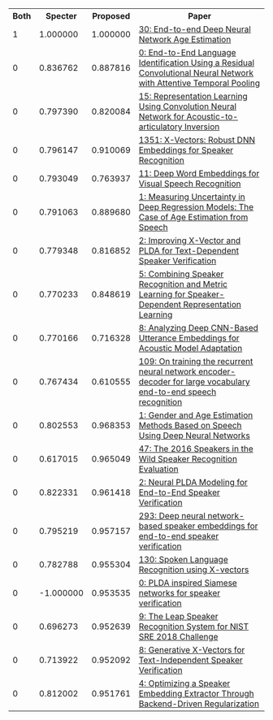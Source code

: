 <html><table><tr>
<th>Both</th>
<th>Specter</th>
<th>Proposed</th>
<th>Paper</th>
</tr>
<tr>
<td>1</td>
<td>1.000000</td>
<td>1.000000</td>
<td><a href="https://www.semanticscholar.org/paper/c936edddcb803b9eb065b6128c6d0e28d5234db1">30: End-to-end Deep Neural Network Age Estimation</a></td>
</tr>
<tr>
<td>0</td>
<td>0.836762</td>
<td>0.887816</td>
<td><a href="https://www.semanticscholar.org/paper/9ad7f78ff2eee90f097e4a9a9050f914ffe2b1ad">0: End-to-End Language Identification Using a Residual Convolutional Neural Network with Attentive Temporal Pooling</a></td>
</tr>
<tr>
<td>0</td>
<td>0.797390</td>
<td>0.820084</td>
<td><a href="https://www.semanticscholar.org/paper/262ad00a562d7731c82009b083d5cc1c76e43739">15: Representation Learning Using Convolution Neural Network for Acoustic-to-articulatory Inversion</a></td>
</tr>
<tr>
<td>0</td>
<td>0.796147</td>
<td>0.910069</td>
<td><a href="https://www.semanticscholar.org/paper/389cd9824428be98a710f5f4de67121a70c15fd3">1351: X-Vectors: Robust DNN Embeddings for Speaker Recognition</a></td>
</tr>
<tr>
<td>0</td>
<td>0.793049</td>
<td>0.763937</td>
<td><a href="https://www.semanticscholar.org/paper/cc0513eb2647af223c0670c5d335c7ba91185635">11: Deep Word Embeddings for Visual Speech Recognition</a></td>
</tr>
<tr>
<td>0</td>
<td>0.791063</td>
<td>0.889680</td>
<td><a href="https://www.semanticscholar.org/paper/353d401a96939ff6c5836289077663a1f868ab19">1: Measuring Uncertainty in Deep Regression Models: The Case of Age Estimation from Speech</a></td>
</tr>
<tr>
<td>0</td>
<td>0.779348</td>
<td>0.816852</td>
<td><a href="https://www.semanticscholar.org/paper/6fee4c2cf4fa7ae751abcebd1b86e82899e2f36b">2: Improving X-Vector and PLDA for Text-Dependent Speaker Verification</a></td>
</tr>
<tr>
<td>0</td>
<td>0.770233</td>
<td>0.848619</td>
<td><a href="https://www.semanticscholar.org/paper/365dc7ca3ee6f058dc23d00782421e86000eddb0">5: Combining Speaker Recognition and Metric Learning for Speaker-Dependent Representation Learning</a></td>
</tr>
<tr>
<td>0</td>
<td>0.770166</td>
<td>0.716328</td>
<td><a href="https://www.semanticscholar.org/paper/89920eeccf88f25c7325ab1669dd2cf36fcd42e1">8: Analyzing Deep CNN-Based Utterance Embeddings for Acoustic Model Adaptation</a></td>
</tr>
<tr>
<td>0</td>
<td>0.767434</td>
<td>0.610555</td>
<td><a href="https://www.semanticscholar.org/paper/77854e1a86835065b77b7b15ffabb34f3853f4a2">109: On training the recurrent neural network encoder-decoder for large vocabulary end-to-end speech recognition</a></td>
</tr>
<tr>
<td>0</td>
<td>0.802553</td>
<td>0.968353</td>
<td><a href="https://www.semanticscholar.org/paper/a59474843f54fbc815a0673a5862b45269f51cae">1: Gender and Age Estimation Methods Based on Speech Using Deep Neural Networks</a></td>
</tr>
<tr>
<td>0</td>
<td>0.617015</td>
<td>0.965049</td>
<td><a href="https://www.semanticscholar.org/paper/a0778b2833f0572306b0eb911d4a421a600421e4">47: The 2016 Speakers in the Wild Speaker Recognition Evaluation</a></td>
</tr>
<tr>
<td>0</td>
<td>0.822331</td>
<td>0.961418</td>
<td><a href="https://www.semanticscholar.org/paper/31c3148a0c77c39218ca4c71d8e8f419e2f13548">2: Neural PLDA Modeling for End-to-End Speaker Verification</a></td>
</tr>
<tr>
<td>0</td>
<td>0.795219</td>
<td>0.957157</td>
<td><a href="https://www.semanticscholar.org/paper/a8c3907b09d62457c3b1ebce203e2d9e4af0121e">293: Deep neural network-based speaker embeddings for end-to-end speaker verification</a></td>
</tr>
<tr>
<td>0</td>
<td>0.782788</td>
<td>0.955304</td>
<td><a href="https://www.semanticscholar.org/paper/63fa9d5a24af3a897d5a007a989036ceab73bb3d">130: Spoken Language Recognition using X-vectors</a></td>
</tr>
<tr>
<td>0</td>
<td>-1.000000</td>
<td>0.953535</td>
<td><a href="https://www.semanticscholar.org/paper/9167aec4697603b7c302ef1d1edc356a07c664f7">0: PLDA inspired Siamese networks for speaker verification</a></td>
</tr>
<tr>
<td>0</td>
<td>0.696273</td>
<td>0.952639</td>
<td><a href="https://www.semanticscholar.org/paper/3d0e6e6e9f89097be407295e9a4c439537f7b5e9">9: The Leap Speaker Recognition System for NIST SRE 2018 Challenge</a></td>
</tr>
<tr>
<td>0</td>
<td>0.713922</td>
<td>0.952092</td>
<td><a href="https://www.semanticscholar.org/paper/d839d543d78863c23d17aff11203be47967bbfba">8: Generative X-Vectors for Text-Independent Speaker Verification</a></td>
</tr>
<tr>
<td>0</td>
<td>0.812002</td>
<td>0.951761</td>
<td><a href="https://www.semanticscholar.org/paper/1a3b5c42e3ff256270082f9b214401413e19b435">4: Optimizing a Speaker Embedding Extractor Through Backend-Driven Regularization</a></td>
</tr>
</table></html>
